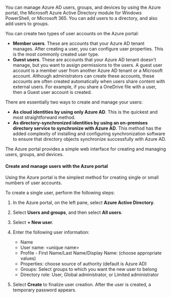 You can manage Azure AD users, groups, and devices by using the Azure portal, the Microsoft Azure Active Directory module for Windows PowerShell, or Microsoft 365. You can add users to a directory, and also add users to groups.

You can create two types of user accounts on the Azure portal:

 -  **Member users**. These are accounts that your Azure AD tenant manages. After creating a user, you can configure user properties. This is the most commonly created user type.
 -  **Guest users**. These are accounts that your Azure AD tenant doesn’t manage, but you want to assign permissions to the users. A guest user account is a member user from another Azure AD tenant or a Microsoft account. Although administrators can create these accounts, these accounts are often created automatically when users share content with external users. For example, if you share a OneDrive file with a user, then a Guest user account is created.

There are essentially two ways to create and manage your users:

 -  **As cloud identities by using only Azure AD**. This is the quickest and most straightforward method.
 -  **As directory-synchronized identities by using an on-premises directory service to synchronize with Azure AD**. This method has the added complexity of installing and configuring synchronization software to ensure that directory objects synchronize successfully with Azure AD.

The Azure portal provides a simple web interface for creating and managing users, groups, and devices.

#### Create and manage users with the Azure portal

Using the Azure portal is the simplest method for creating single or small numbers of user accounts.

To create a single user, perform the following steps:

1.  In the Azure portal, on the left pane, select **Azure Active Directory**.
2.  Select **Users and groups**, and then select **All users**.
3.  Select **+ New user**.
4.  Enter the following user information:
    
     -  Name
     -  User name: &lt;unique name&gt;
     -  Profile - First Name/Last Name/Display Name: (choose appropriate values)
     -  Properties: choose source of authority (default is Azure AD)
     -  Groups: Select groups to which you want the new user to belong
     -  Directory role: User, Global administrator, or Limited administrator
5.  Select **Create** to finalize user creation. After the user is created, a temporary password appears.
